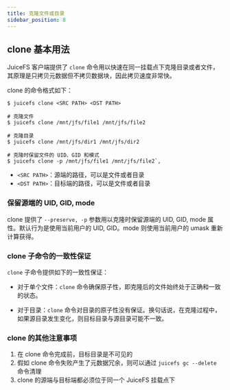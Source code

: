 ```yaml
---
title: 克隆文件或目录
sidebar_position: 8
---
```


## clone 基本用法

JuiceFS 客户端提供了 `clone` 命令用以快速在同一挂载点下克隆目录或者文件，其原理是只拷贝元数据但不拷贝数据块，因此拷贝速度非常快。

clone 的命令格式如下：

```shell
$ juicefs clone <SRC PATH> <DST PATH>

# 克隆文件
$ juicefs clone /mnt/jfs/file1 /mnt/jfs/file2

# 克隆目录
$ juicefs clone /mnt/jfs/dir1 /mnt/jfs/dir2

# 克隆时保留文件的 UID、GID 和模式
$ juicefs clone -p /mnt/jfs/file1 /mnt/jfs/file2`,
```

- `<SRC PATH>`：源端的路径，可以是文件或者目录
- `<DST PATH>`：目标端的路径，可以是文件或者目录

### 保留源端的 UID, GID, mode

clone 提供了 `--preserve, -p` 参数用以克隆时保留源端的 UID, GID, mode 属性。默认行为是使用当前用户的 UID, GID。mode 则使用当前用户的 umask 重新计算获得。

### clone 子命令的一致性保证

`clone` 子命令提供如下的一致性保证：

- 对于单个文件：`clone` 命令确保原子性，即克隆后的文件始终处于正确和一致的状态。

- 对于目录：`clone` 命令对目录的原子性没有保证。换句话说，在克隆过程中，如果源目录发生变化，则目标目录与源目录可能不一致。

### clone 的其他注意事项

1. 在 clone 命令完成前，目标目录是不可见的
2. 假如 clone 命令失败产生了元数据冗余，则可以通过 `juicefs gc --delete` 命令清理
3. clone 的源端与目标端都必须位于同一个 JuiceFS 挂载点下
